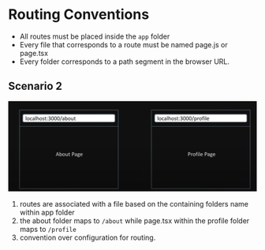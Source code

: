 # Routing Conventions 

- All routes must be placed inside the `app` folder
- Every file that corresponds to a route must be named page.js or page.tsx
- Every folder corresponds to a path segment in the browser URL. 
 


## Scenario 2 
![alt text]({515DDC15-C2E7-42CE-8537-9967378B32F9}.png)
1. routes are associated with a file based on the containing folders name within app folder     
2. the about folder maps to `/about` while page.tsx within the profile folder maps to `/profile`
3. convention over configuration for routing. 
